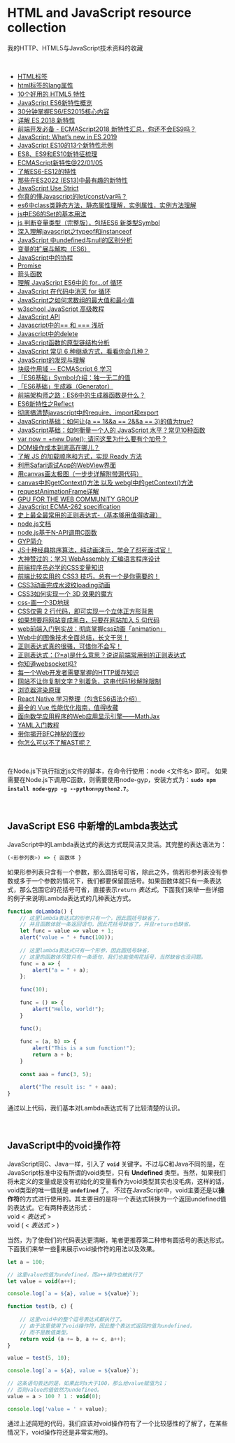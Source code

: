 # HTML and JavaScript resource collection
我的HTTP、HTML5与JavaScript技术资料的收藏

<br />

- [HTML标签](http://www.w3school.com.cn/tags/tag_html.asp)
- [html标签的lang属性](https://blog.csdn.net/zx442008375/article/details/120037513)
- [10个好用的 HTML5 特性](https://www.toutiao.com/i6881415639852909063/)
- [JavaScript ES6新特性概览](http://www.cnblogs.com/Wayou/p/es6_new_features.html)
- [30分钟掌握ES6/ES2015核心内容](https://www.toutiao.com/a6707856897069810184)
- [详解 ES 2018 新特性](https://www.toutiao.com/i6720746123973100040)
- [前端开发必备 - ECMAScript2018 新特性汇总，你还不会ES9吗？](https://www.toutiao.com/a6733186476349063684/)
- [JavaScript: What’s new in ES 2019](https://blog.tildeloop.com/posts/javascript-what’s-new-in-es2019)
- [JavaScript ES10的13个新特性示例](https://www.toutiao.com/a6739397212779840004)
- [ES8、ES9和ES10新特征梳理](https://www.toutiao.com/i6675510537394061835/)
- [ECMAScript新特性@22/01/05](https://www.toutiao.com/i7049702380073697831/)
- [了解ES6-ES12的特性](https://www.toutiao.com/article/7082897184454083072/)
- [那些在ES2022 (ES13)中最有趣的新特性](https://www.toutiao.com/article/7113442764116984354/)
- [JavaScript Use Strict](https://www.w3school.com.cn/js/js_strict.asp)
- [你真的懂Javascript的let/const/var吗？](https://www.toutiao.com/i6507397358723006989/)
- [es6中class类静态方法，静态属性理解，实例属性，实例方法理解](https://blog.csdn.net/qdmoment/article/details/82496685)
- [js中ES6的Set的基本用法](https://www.cnblogs.com/wjcoding/p/11690886.html)
- [js 判断变量类型（完整版），包括ES6 新类型Symbol](https://blog.csdn.net/Altaba/article/details/80405944)
- [深入理解javascript之typeof和instanceof](https://blog.csdn.net/mevicky/article/details/50353881)
- [JavaScript 中undefined与null的区别分析](https://www.toutiao.com/a6717529568934101517)
- [变量的扩展与解构（ES6）](https://www.toutiao.com/i6721498381803323907/)
- [JavaScript中的协程](https://zhuanlan.zhihu.com/p/148462034)
- [Promise](https://developer.mozilla.org/zh-CN/docs/Web/JavaScript/Reference/Global_Objects/Promise)
- [箭头函数](https://developer.mozilla.org/zh-CN/docs/Web/JavaScript/Reference/Functions/Arrow_functions)
- [理解 JavaScript ES6中的 for…of 循环](http://blog.csdn.net/jasonzds/article/details/78366625?locationNum=6&fps=1)
- [JavaScript 在代码中消灭 for 循环](https://www.toutiao.com/i6718992291366699528/)
- [JavaScript之如何求数组的最大值和最小值](https://www.toutiao.com/a6724951771917058568)
- [w3school JavaScript 高级教程](http://www.w3school.com.cn/js/index_pro.asp)
- [JavaScript API](http://www.javascripture.com)
- [Javascript中的== 和 === 浅析](http://blog.csdn.net/csdnMrY/article/details/78342326)
- [Javascript中的delete](https://www.cnblogs.com/tylerdonet/p/4890939.html)
- [JavaScript函数的原型链结构分析](https://www.toutiao.com/i6554161958382207501)
- [JavaScript 常见 6 种继承方式，看看你会几种？](https://www.toutiao.com/a6710409815899767299)
- [JavaScript的发现与理解](https://www.jianshu.com/p/8cb0f25bc746)
- [块级作用域 -- ECMAScript 6 学习](http://blog.csdn.net/bifjhh_sk/article/details/79340444)
- [「ES6基础」Symbol介绍：独一无二的值](https://www.toutiao.com/a6732269850283999748/)
- [「ES6基础」生成器（Generator）](https://www.toutiao.com/a6712984431553937934/)
- [前端架构师之路：ES6中的生成器函数是什么？](https://www.toutiao.com/i6998887328270025247/)
- [ES6新特性之Reflect](https://www.toutiao.com/a6726748044210995715)
- [彻底搞清楚javascript中的require、import和export](https://www.toutiao.com/a6687574679806280195)
- [JavaScript基础：如何让(a == 1&&a == 2&&a == 3)的值为true?](https://www.toutiao.com/i6695747520343048712)
- [JavaScript基础：如何衡量一个人的 JavaScript 水平？常见10种函数](https://www.toutiao.com/i6696293991266124302)
- [var now = +new Date(); 请问这里为什么要有个加号？](https://www.toutiao.com/a6719280828267889155)
- [DOM操作成本到底高在哪儿？](https://segmentfault.com/a/1190000014070240)
- [了解 JS 的加载顺序和方式，实现 Ready 方法](https://ichochy.com/posts/20200807/)
- [利用Safari调试App的WebView界面](http://blog.csdn.net/u010046748/article/details/52981074)
- [用canvas画太极图（一步步详解附带源代码）](https://www.toutiao.com/a6871618353572610563/)
- [canvas中的getContext()方法 以及 webgl中的getContext()方法](https://cloud.tencent.com/developer/article/1383924)
- [requestAnimationFrame详解](https://www.jianshu.com/p/fa5512dfb4f5)
- [GPU FOR THE WEB COMMUNITY GROUP](https://www.w3.org/community/gpu/)
- [JavaScript ECMA-262 specification](http://www.ecma-international.org/publications/standards/Ecma-262.htm)
- [史上最全最常用的正则表达式-（基本够用值得收藏）](https://blog.csdn.net/prophet_007/article/details/25616385)
- [node.js文档](https://nodejs.org/dist/latest-v8.x/docs/api/)
- [node.js基于N-API调用C函数](http://cnodejs.org/topic/59f32ddd1b399c2f3ff9f613)
- [GYP简介](http://blog.xiaogaozi.org/2011/10/29/introduction-to-gyp/)
- [JS十种经典排序算法，纯动画演示，学会了怼死面试官！](https://www.toutiao.com/i6631361236942455303)
- [大神赞过的：学习 WebAssembly 汇编语言程序设计](https://www.toutiao.com/i7070045207714218537/)
- [前端程序员必学的CSS变量知识](https://www.toutiao.com/a6671488828957524493)
- [前端比较实用的 CSS3 技巧，总有一个是你需要的！](https://www.toutiao.com/a6671475180818137614)
- [CSS3动画完成水波纹loading动画](https://www.toutiao.com/i6725189279980503564/)
- [CSS3如何实现一个 3D 效果的魔方](https://www.toutiao.com/a6868451637766128132/)
- [css-画一个3D地球](https://www.toutiao.com/a6873389856504939015/)
- [CSS仅需 2 行代码，即可实现一个立体正方形背景](https://www.toutiao.com/w/1731681657187343/)
- [如果想要将网站变成黑白，只要在网站加入 5 句代码](https://www.toutiao.com/w/1751193090343940/)
- [web前端入门到实战：彻底掌握css动画「animation」](https://www.toutiao.com/a6753231741239951875/)
- [Web中的图像技术全面总结，长文干货！](https://www.toutiao.com/a6815574734546141700/)
- [正则表达式真的很骚，可惜你不会写！](https://www.toutiao.com/a6678604392393867787)
- [正则表达式：(?=a)是什么意思？说说前端常用到的正则表达式](https://www.toutiao.com/i6696132898023539207)
- [你知道websocket吗?](https://www.toutiao.com/a6678838791072907789)
- [每一个Web开发者需要掌握的HTTP缓存知识](https://www.toutiao.com/a6680079212524601864/)
- [网站不让你复制文字？别着急，这串代码1秒解除限制](https://www.toutiao.com/a6703815823682699787)
- [浏览器渲染原理](https://www.jianshu.com/p/76bb929eae01)
- [React Native 学习整理（包含ES6语法介绍）](https://www.kancloud.cn/guif_zhang/rn/451962)
- [最全的 Vue 性能优化指南，值得收藏](https://www.toutiao.com/a6763818600655487501/)
- [面向数学应用程序的Web应用显示引擎——MathJax](https://www.toutiao.com/a6751722358014214660/)
- [YAML入门教程](https://www.toutiao.com/i6779834342379094536/)
- [带你揭开BFC神秘的面纱](https://www.toutiao.com/a6852210308405002766/)
- [你怎么可以不了解AST呢？](https://www.toutiao.com/i6984697232280781319/)

<br />

在Node.js下执行指定js文件的脚本，在命令行使用：node <文件名> 即可。
如果需要在Node.js下调用C函数，则需要使用node-gyp，安装方式为：**`sudo npm install node-gyp -g --python=python2.7`**。

<br />

## JavaScript ES6 中新增的Lambda表达式

JavaScript中的Lambda表达式的表达方式既简洁又灵活。其完整的表达语法为：
```javascript
(<形参列表>) => { 函数体 }
```
如果形参列表只含有一个参数，那么圆括号可省，除此之外，倘若形参列表没有参数或多于一个参数的情况下，我们都要保留圆括号。如果函数体就只有一条表达式，那么包围它的花括号可省，直接表示`return` *表达式*。下面我们来举一些详细的例子来说明Lambda表达式的几种表达方式。
```javascript
function doLambda() {
    // 这里lambda表达式的形参只有一个，因此圆括号缺省了，
    // 并且函数体就一条返回语句，因此花括号缺省了，并且return也缺省。
    let func = value => value + 1;
    alert("value = " + func(100));
    
    // 这里lambda表达式只有一个形参，因此圆括号缺省，
    // 这里的函数体尽管只有一条语句，我们也能使用花括号，当然缺省也没问题。
    func = a => {
        alert("a = " + a);
    };
    
    func(10);
    
    func = () => {
        alert("Hello, world!");
    }
    
    func();
    
    func = (a, b) => {
        alert("This is a sum function!");
        return a + b;
    }
    
    const aaa = func(3, 5);
    
    alert("The result is: " + aaa);
}
```

通过以上代码，我们基本对Lambda表达式有了比较清楚的认识。

<br />

## JavaScript中的void操作符

JavaScript同C、Java一样，引入了 **`void`** 关键字。不过与C和Java不同的是，在JavaScript标准中没有所谓的void类型，只有 **Undefined** 类型。当然，如果我们将未定义的变量或是没有初始化的变量看作为void类型其实也没毛病，这样的话，void类型的唯一值就是 **`undefined`** 了。
不过在JavaScript中，void主要还是以**操作符**的方式进行使用的。其主要目的是将一个表达式转换为一个返回undefined值的表达式。它有两种表达形式：    
void  < *表达式* >    
void ( < *表达式* > )

当然，为了使我们的代码表达更清晰，笔者更推荐第二种带有圆括号的表达形式。
下面我们来举一些🌰来展示void操作符的用法以及效果。
```javascript
let a = 100;

// 这里value的值为undefined，而a++操作也被执行了
let value = void(a++);

console.log(`a = ${a}, value = ${value}`);

function test(b, c) {
    
    // 这里void中的整个逗号表达式都执行了。
    // 由于这里使用了void操作符，因此整个表达式返回的值为undefined，
    // 而不是数值类型。
    return void (a += b, a += c, a++);
}

value = test(5, 10);

console.log(`a = ${a}, value = ${value}`);

// 这条语句表达的是，如果此时a大于100，那么给value赋值为1；
// 否则value的值依然为undefined。
value = a > 100 ? 1 : void(0);

console.log('value = ' + value);
```

通过上述简短的代码，我们应该对void操作符有了一个比较感性的了解了，在某些情况下，void操作符还是非常实用的。

